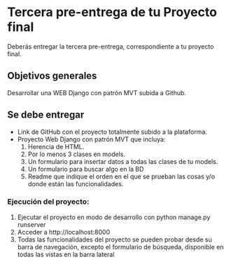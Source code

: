 # Tercera pre-entrega de tu Proyecto final
Deberás entregar la tercera pre-entrega, correspondiente a tu proyecto final.
## Objetivos generales
Desarrollar una WEB Django con patrón MVT subida a Github.
## Se debe entregar
* Link de GitHub con el proyecto totalmente subido a la plataforma.
* Proyecto Web Django con patrón MVT que incluya:
	1) Herencia de HTML.
	2) Por lo menos 3 clases en models.
	3) Un formulario para insertar datos a todas las clases de tu models.
	4) Un formulario para buscar algo en la BD
	5) Readme que indique el orden en el que se prueban las cosas y/o donde están las funcionalidades.
### Ejecución del proyecto:
1) Ejecutar el proyecto en modo de desarrollo con python manage.py runserver
2) Acceder a http://localhost:8000
3) Todas las funcionalidades del proyecto se pueden probar desde su barra de navegación, excepto el formulario de búsqueda, disponible en todas las vistas en la barra lateral